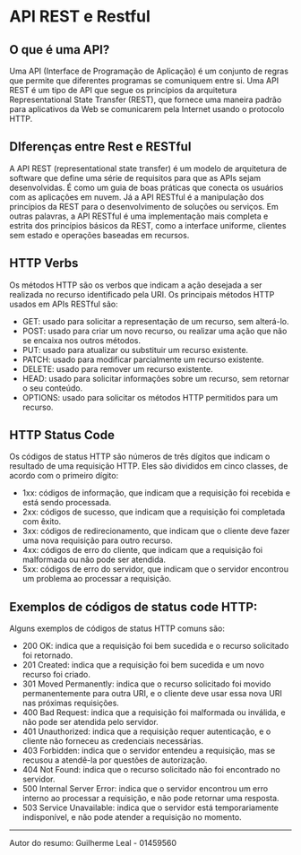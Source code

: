# API REST e Restful

## O que é uma API?
Uma API (Interface de Programação de Aplicação) é um conjunto de regras que permite que diferentes programas se comuniquem entre si. Uma API REST é um tipo de API que segue os princípios da arquitetura Representational State Transfer (REST), que fornece uma maneira padrão para aplicativos da Web se comunicarem pela Internet usando o protocolo HTTP.

## DIferenças entre Rest e RESTful
A API REST (representational state transfer) é um modelo de arquitetura de software que define uma série de requisitos para que as APIs sejam desenvolvidas. É como um guia de boas práticas que conecta os usuários com as aplicações em nuvem. Já a API RESTful é a manipulação dos princípios da REST para o desenvolvimento de soluções ou serviços. Em outras palavras, a API RESTful é uma implementação mais completa e estrita dos princípios básicos da REST, como a interface uniforme, clientes sem estado e operações baseadas em recursos. 

## HTTP Verbs
Os métodos HTTP são os verbos que indicam a ação desejada a ser realizada no recurso identificado pela URI. Os principais métodos HTTP usados em APIs RESTful são:

* GET: usado para solicitar a representação de um recurso, sem alterá-lo.
* POST: usado para criar um novo recurso, ou realizar uma ação que não se encaixa nos outros métodos.
* PUT: usado para atualizar ou substituir um recurso existente.
* PATCH: usado para modificar parcialmente um recurso existente.
* DELETE: usado para remover um recurso existente.
* HEAD: usado para solicitar informações sobre um recurso, sem retornar o seu conteúdo.
* OPTIONS: usado para solicitar os métodos HTTP permitidos para um recurso.
  
## HTTP Status Code
Os códigos de status HTTP são números de três dígitos que indicam o resultado de uma requisição HTTP. Eles são divididos em cinco classes, de acordo com o primeiro dígito:

* 1xx: códigos de informação, que indicam que a requisição foi recebida e está sendo processada.
* 2xx: códigos de sucesso, que indicam que a requisição foi completada com êxito.
* 3xx: códigos de redirecionamento, que indicam que o cliente deve fazer uma nova requisição para outro recurso.
* 4xx: códigos de erro do cliente, que indicam que a requisição foi malformada ou não pode ser atendida.
* 5xx: códigos de erro do servidor, que indicam que o servidor encontrou um problema ao processar a requisição.

## Exemplos de códigos de status code HTTP: 
Alguns exemplos de códigos de status HTTP comuns são:

* 200 OK: indica que a requisição foi bem sucedida e o recurso solicitado foi retornado.
* 201 Created: indica que a requisição foi bem sucedida e um novo recurso foi criado.
* 301 Moved Permanently: indica que o recurso solicitado foi movido permanentemente para outra URI, e o cliente deve usar essa nova URI nas próximas requisições.
* 400 Bad Request: indica que a requisição foi malformada ou inválida, e não pode ser atendida pelo servidor.
* 401 Unauthorized: indica que a requisição requer autenticação, e o cliente não forneceu as credenciais necessárias.
* 403 Forbidden: indica que o servidor entendeu a requisição, mas se recusou a atendê-la por questões de autorização.
* 404 Not Found: indica que o recurso solicitado não foi encontrado no servidor.
* 500 Internal Server Error: indica que o servidor encontrou um erro interno ao processar a requisição, e não pode retornar uma resposta.
* 503 Service Unavailable: indica que o servidor está temporariamente indisponível, e não pode atender a requisição no momento.

-----------------------

Autor do resumo: Guilherme Leal - 01459560
